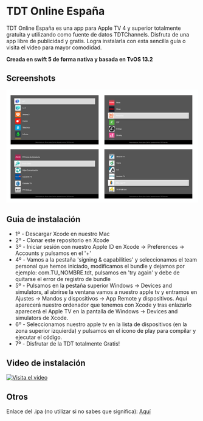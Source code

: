 TDT Online España
=============


TDT Online España es una app para Apple TV 4 y superior totalmente gratuita y utilizando como fuente de datos TDTChannels. Disfruta de una app libre de publicidad y gratis. Logra instalarla con esta sencilla guía o visita el video para mayor comodidad.

**Creada en swift 5 de forma nativa y basada en TvOS 13.2**

Screenshots
---------
![Capturas de pantalla](tdt_screenshot.png)


Guia de instalación
---------

* 1º - Descargar Xcode en nuestro Mac
* 2º - Clonar este repositorio en Xcode
* 3º - Iniciar sesión con nuestro Apple ID en Xcode -> Preferences -> Accounts y pulsamos en el '+'
* 4º - Vamos a la pestaña 'signing & capabilities' y seleccionamos el team personal que hemos iniciado, modificamos el bundle y dejamos por ejemplo: com.TU_NOMBRE.tdt, pulsamos en 'try again' y debe de quitarse el error de registro de bundle
* 5º - Pulsamos en la pestaña superior Windows -> Devices and simulators, al abrirse la ventana vamos a nuestro apple tv y entramos en Ajustes -> Mandos y dispositivos -> App Remote y dispositivos. Aqui aparecerá nuestro ordenador que tenemos con Xcode y tras enlazarlo aparecerá el Apple TV en la pantalla de Windows -> Devices and simulators de Xcode.
* 6º - Seleccionamos nuestro apple tv en la lista de dispositivos (en la zona superior izquierda) y pulsamos en el icono de play para compilar y ejecutar el código.
* 7º - Disfrutar de la TDT totalmente Gratis!

Video de instalación
---------
[![Visita el video](https://imgur.com/EuS6B6a.png)](https://youtu.be/_llFZsdRXrA)

Otros
---------

Enlace del .ipa (no utilizar si no sabes que significa): [Aquí](https://iberianapps.com/proyectos/lopez/TDT%20Online%20Espan%CC%83a.ipa)
